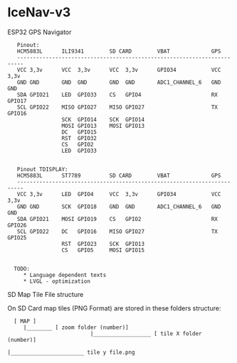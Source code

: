 # IceNav-v3
ESP32 GPS Navigator 

       Pinout:
       HCM5883L      ILI9341        SD CARD        VBAT             GPS
       ------------------------------------------------------------------------
       VCC 3,3v      VCC  3,3v      VCC  3,3v      GPIO34           VCC  3,3v
       GND GND       GND  GND       GND  GND       ADC1_CHANNEL_6   GND  GND
       SDA GPIO21    LED  GPIO33    CS   GPIO4                      RX   GPIO17
       SCL GPIO22    MISO GPIO27    MISO GPIO27                     TX   GPIO16
                     SCK  GPIO14    SCK  GPIO14
                     MOSI GPIO13    MOSI GPIO13
                     DC   GPIO15
                     RST  GPIO32
                     CS   GPIO2
                     LED  GPIO33


       Pinout TDISPLAY:
       HCM5883L      ST7789         SD CARD        VBAT             GPS
       ------------------------------------------------------------------------
       VCC 3,3v      LED  GPIO4     VCC  3,3v      GPIO34           VCC  3,3v
       GND GND       SCK  GPIO18    GND  GND       ADC1_CHANNEL_6   GND  GND
       SDA GPIO21    MOSI GPIO19    CS   GPIO2                      RX   GPIO26
       SCL GPIO22    DC   GPIO16    MISO GPIO27                     TX   GPIO25
                     RST  GPIO23    SCK  GPIO13
                     CS   GPIO5     MOSI GPIO15
                                      

      TODO:
         * Language dependent texts
         * LVGL - optimization

SD Map Tile File structure

On SD Card map tiles (PNG Format) are stored in these folders structure:

      [ MAP ]
         |________ [ zoom folder (number)]
                              |__________________ [ tile X folder (number)]
                                                             |_______________________ tile y file.png